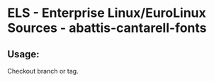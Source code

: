# ELS - Enterprise Linux/EuroLinux Sources - abattis-cantarell-fonts 
## Usage:
  Checkout branch or tag.
